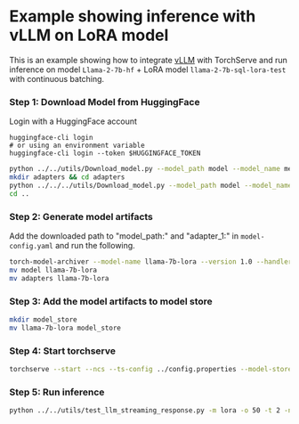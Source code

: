 # Example showing inference with vLLM on LoRA model

This is an example showing how to integrate [vLLM](https://github.com/vllm-project/vllm) with TorchServe and run inference on model `Llama-2-7b-hf` + LoRA model `llama-2-7b-sql-lora-test` with continuous batching.

### Step 1: Download Model from HuggingFace

Login with a HuggingFace account
```
huggingface-cli login
# or using an environment variable
huggingface-cli login --token $HUGGINGFACE_TOKEN
```

```bash
python ../../utils/Download_model.py --model_path model --model_name meta-llama/Llama-2-7b-chat-hf
mkdir adapters && cd adapters
python ../../../utils/Download_model.py --model_path model --model_name yard1/llama-2-7b-sql-lora-test
cd ..
```

### Step 2: Generate model artifacts

Add the downloaded path to "model_path:" and "adapter_1:" in `model-config.yaml` and run the following.

```bash
torch-model-archiver --model-name llama-7b-lora --version 1.0 --handler ../base_vllm_handler.py --config-file model-config.yaml -r ../requirements.txt --archive-format no-archive
mv model llama-7b-lora
mv adapters llama-7b-lora
```

### Step 3: Add the model artifacts to model store

```bash
mkdir model_store
mv llama-7b-lora model_store
```

### Step 4: Start torchserve

```bash
torchserve --start --ncs --ts-config ../config.properties --model-store model_store --models llama-7b-lora
```

### Step 5: Run inference

```bash
python ../../utils/test_llm_streaming_response.py -m lora -o 50 -t 2 -n 4 --prompt-text "@prompt.json" --prompt-json
```

